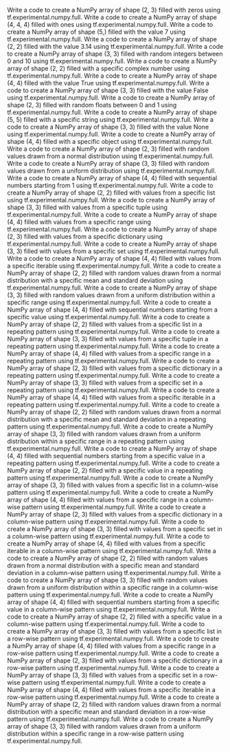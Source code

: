 Write a code to create a NumPy array of shape (2, 3) filled with zeros using tf.experimental.numpy.full.
Write a code to create a NumPy array of shape (4, 4, 4) filled with ones using tf.experimental.numpy.full.
Write a code to create a NumPy array of shape (5,) filled with the value 7 using tf.experimental.numpy.full.
Write a code to create a NumPy array of shape (2, 2) filled with the value 3.14 using tf.experimental.numpy.full.
Write a code to create a NumPy array of shape (3, 3) filled with random integers between 0 and 10 using tf.experimental.numpy.full.
Write a code to create a NumPy array of shape (2, 2) filled with a specific complex number using tf.experimental.numpy.full.
Write a code to create a NumPy array of shape (4, 4) filled with the value True using tf.experimental.numpy.full.
Write a code to create a NumPy array of shape (3, 3) filled with the value False using tf.experimental.numpy.full.
Write a code to create a NumPy array of shape (2, 3) filled with random floats between 0 and 1 using tf.experimental.numpy.full.
Write a code to create a NumPy array of shape (5, 5) filled with a specific string using tf.experimental.numpy.full.
Write a code to create a NumPy array of shape (3, 3) filled with the value None using tf.experimental.numpy.full.
Write a code to create a NumPy array of shape (4, 4) filled with a specific object using tf.experimental.numpy.full.
Write a code to create a NumPy array of shape (2, 3) filled with random values drawn from a normal distribution using tf.experimental.numpy.full.
Write a code to create a NumPy array of shape (3, 3) filled with random values drawn from a uniform distribution using tf.experimental.numpy.full.
Write a code to create a NumPy array of shape (4, 4) filled with sequential numbers starting from 1 using tf.experimental.numpy.full.
Write a code to create a NumPy array of shape (2, 2) filled with values from a specific list using tf.experimental.numpy.full.
Write a code to create a NumPy array of shape (3, 3) filled with values from a specific tuple using tf.experimental.numpy.full.
Write a code to create a NumPy array of shape (4, 4) filled with values from a specific range using tf.experimental.numpy.full.
Write a code to create a NumPy array of shape (2, 3) filled with values from a specific dictionary using tf.experimental.numpy.full.
Write a code to create a NumPy array of shape (3, 3) filled with values from a specific set using tf.experimental.numpy.full.
Write a code to create a NumPy array of shape (4, 4) filled with values from a specific iterable using tf.experimental.numpy.full.
Write a code to create a NumPy array of shape (2, 2) filled with random values drawn from a normal distribution with a specific mean and standard deviation using tf.experimental.numpy.full.
Write a code to create a NumPy array of shape (3, 3) filled with random values drawn from a uniform distribution within a specific range using tf.experimental.numpy.full.
Write a code to create a NumPy array of shape (4, 4) filled with sequential numbers starting from a specific value using tf.experimental.numpy.full.
Write a code to create a NumPy array of shape (2, 2) filled with values from a specific list in a repeating pattern using tf.experimental.numpy.full.
Write a code to create a NumPy array of shape (3, 3) filled with values from a specific tuple in a repeating pattern using tf.experimental.numpy.full.
Write a code to create a NumPy array of shape (4, 4) filled with values from a specific range in a repeating pattern using tf.experimental.numpy.full.
Write a code to create a NumPy array of shape (2, 3) filled with values from a specific dictionary in a repeating pattern using tf.experimental.numpy.full.
Write a code to create a NumPy array of shape (3, 3) filled with values from a specific set in a repeating pattern using tf.experimental.numpy.full.
Write a code to create a NumPy array of shape (4, 4) filled with values from a specific iterable in a repeating pattern using tf.experimental.numpy.full.
Write a code to create a NumPy array of shape (2, 2) filled with random values drawn from a normal distribution with a specific mean and standard deviation in a repeating pattern using tf.experimental.numpy.full.
Write a code to create a NumPy array of shape (3, 3) filled with random values drawn from a uniform distribution within a specific range in a repeating pattern using tf.experimental.numpy.full.
Write a code to create a NumPy array of shape (4, 4) filled with sequential numbers starting from a specific value in a repeating pattern using tf.experimental.numpy.full.
Write a code to create a NumPy array of shape (2, 2) filled with a specific value in a repeating pattern using tf.experimental.numpy.full.
Write a code to create a NumPy array of shape (3, 3) filled with values from a specific list in a column-wise pattern using tf.experimental.numpy.full.
Write a code to create a NumPy array of shape (4, 4) filled with values from a specific range in a column-wise pattern using tf.experimental.numpy.full.
Write a code to create a NumPy array of shape (2, 3) filled with values from a specific dictionary in a column-wise pattern using tf.experimental.numpy.full.
Write a code to create a NumPy array of shape (3, 3) filled with values from a specific set in a column-wise pattern using tf.experimental.numpy.full.
Write a code to create a NumPy array of shape (4, 4) filled with values from a specific iterable in a column-wise pattern using tf.experimental.numpy.full.
Write a code to create a NumPy array of shape (2, 2) filled with random values drawn from a normal distribution with a specific mean and standard deviation in a column-wise pattern using tf.experimental.numpy.full.
Write a code to create a NumPy array of shape (3, 3) filled with random values drawn from a uniform distribution within a specific range in a column-wise pattern using tf.experimental.numpy.full.
Write a code to create a NumPy array of shape (4, 4) filled with sequential numbers starting from a specific value in a column-wise pattern using tf.experimental.numpy.full.
Write a code to create a NumPy array of shape (2, 2) filled with a specific value in a column-wise pattern using tf.experimental.numpy.full.
Write a code to create a NumPy array of shape (3, 3) filled with values from a specific list in a row-wise pattern using tf.experimental.numpy.full.
Write a code to create a NumPy array of shape (4, 4) filled with values from a specific range in a row-wise pattern using tf.experimental.numpy.full.
Write a code to create a NumPy array of shape (2, 3) filled with values from a specific dictionary in a row-wise pattern using tf.experimental.numpy.full.
Write a code to create a NumPy array of shape (3, 3) filled with values from a specific set in a row-wise pattern using tf.experimental.numpy.full.
Write a code to create a NumPy array of shape (4, 4) filled with values from a specific iterable in a row-wise pattern using tf.experimental.numpy.full.
Write a code to create a NumPy array of shape (2, 2) filled with random values drawn from a normal distribution with a specific mean and standard deviation in a row-wise pattern using tf.experimental.numpy.full.
Write a code to create a NumPy array of shape (3, 3) filled with random values drawn from a uniform distribution within a specific range in a row-wise pattern using tf.experimental.numpy.full.